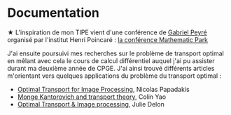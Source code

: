 # Documentation


★ L'inspiration de mon TIPE vient d'une conférence de [Gabriel Peyré](https://www.gpeyre.com/) organisé par l'institut Henri Poincaré : [la conférence Mathematic Park](https://www.youtube.com/live/Vyjf7TnUYKk?si=eEYLw6X3K6MQXtIy)

J'ai ensuite poursuivi mes recherches sur le problème de transport optimal en mêlant avec cela le cours de calcul différentiel auquel j'ai pu assister durant ma deuxième année de CPGE. J'ai ainsi trouvé différents articles m'orientant vers quelques applications du problème du transport optimal : 
 - [Optimal Transport for Image Processing](https://hal.science/tel-01246096/file/hdr_hal2.pdf), Nicolas Papadakis
 - [Monge Kantorovich and transport theory](https://math.uchicago.edu/~may/REU2023/REUPapers/Yao,Colin.pdf), Colin Yao
 - [Optimal Transport & Image processing](https://helios2.mi.parisdescartes.fr/~jdelon/enseignement/cours_image_m2/COURS_M2_color-transfer.pdf), Julie Delon

